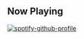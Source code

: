 ## Now Playing
[![spotify-github-profile](https://spotify-github-profile.vercel.app/api/view?uid=keyakoto&cover_image=true&theme=default)](https://github.com/kittinan/spotify-github-profile)
